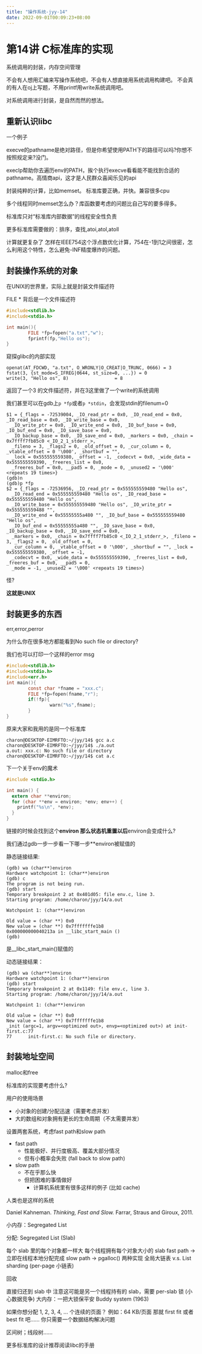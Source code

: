 ```yaml
---
title: "操作系统-jyy-14"
date: 2022-09-01T00:09:23+08:00
---
```


# 第14讲 C标准库的实现

系统调用的封装，内存空间管理

不会有人想用汇编来写操作系统吧，不会有人想直接用系统调用构建吧。
不会真的有人在oj上写题，不用printf用write系统调用吧。

对系统调用进行封装，是自然而然的想法。

## 重新认识libc

一个例子

execve的pathname是绝对路径，但是你希望使用PATH下的路径可以吗?你想不按照规定来?没门。

execlp帮助你去遍历env的PATH，挨个执行execve看看能不能找到合适的pathname。高情商api，这才是人民群众喜闻乐见的api

封装纯粹的计算，比如memset。
标准库要正确，并快。兼容很多cpu

多个线程同时memset怎么办？库函数要考虑的问题比自己写的要多得多。

标准库只对“标准库内部数据”的线程安全性负责

更多标准库需要做的：排序，查找,atoi,atol,atoll

计算就更复杂了
怎样在IEEE754这个浮点数优化计算，754在-1到1之间很密，怎么利用这个特性，怎么避免-INF精度爆炸的问题。
## 封装操作系统的对象
在UNIX的世界里，实际上就是封装文件描述符

FILE * 背后是一个文件描述符
```c
#include<stdlib.h>
#include<stdio.h>

int main(){
        FILE *fp=fopen("a.txt","w");
        fprintf(fp,"Hello os");
}
```
窥探glibc的内部实现
```
openat(AT_FDCWD, "a.txt", O_WRONLY|O_CREAT|O_TRUNC, 0666) = 3
fstat(3, {st_mode=S_IFREG|0644, st_size=0, ...}) = 0
write(3, "Hello os", 8)                 = 8
```
返回了一个3 的文件描述符，并在3这里做了一个write的系统调用

我们甚至可以在gdb上`p *fp`或者`p *stdin`，会发现stdin的filenum=0
```
$1 = {_flags = -72539004, _IO_read_ptr = 0x0, _IO_read_end = 0x0, _IO_read_base = 0x0, _IO_write_base = 0x0,
  _IO_write_ptr = 0x0, _IO_write_end = 0x0, _IO_buf_base = 0x0, _IO_buf_end = 0x0, _IO_save_base = 0x0,
  _IO_backup_base = 0x0, _IO_save_end = 0x0, _markers = 0x0, _chain = 0x7ffff7fb85c0 <_IO_2_1_stderr_>,
  _fileno = 3, _flags2 = 0, _old_offset = 0, _cur_column = 0, _vtable_offset = 0 '\000', _shortbuf = "",
  _lock = 0x555555559380, _offset = -1, _codecvt = 0x0, _wide_data = 0x555555559390, _freeres_list = 0x0,
  _freeres_buf = 0x0, __pad5 = 0, _mode = 0, _unused2 = '\000' <repeats 19 times>}
(gdb)n
(gdb)p *fp
$2 = {_flags = -72536956, _IO_read_ptr = 0x555555559480 "Hello os",
  _IO_read_end = 0x555555559480 "Hello os", _IO_read_base = 0x555555559480 "Hello os",
  _IO_write_base = 0x555555559480 "Hello os", _IO_write_ptr = 0x555555559488 "",
  _IO_write_end = 0x55555555a480 "", _IO_buf_base = 0x555555559480 "Hello os",
  _IO_buf_end = 0x55555555a480 "", _IO_save_base = 0x0, _IO_backup_base = 0x0, _IO_save_end = 0x0,
  _markers = 0x0, _chain = 0x7ffff7fb85c0 <_IO_2_1_stderr_>, _fileno = 3, _flags2 = 0, _old_offset = 0,
  _cur_column = 0, _vtable_offset = 0 '\000', _shortbuf = "", _lock = 0x555555559380, _offset = -1,
  _codecvt = 0x0, _wide_data = 0x555555559390, _freeres_list = 0x0, _freeres_buf = 0x0, __pad5 = 0,
  _mode = -1, _unused2 = '\000' <repeats 19 times>}

```
怪?

**这就是UNIX**


## 封装更多的东西

err,error,perror

为什么你在很多地方都能看到No such file or directory?

我们也可以打印一个这样的error msg
```c
#include<stdlib.h>
#include<stdio.h>
#include<err.h>
int main(){
        const char *fname = "xxx.c";
        FILE *fp=fopen(fname,"r");
        if(!fp){
                warn("%s",fname);
        }
}
```

原来大家和我用的是同一个标准库
```shell
charon@DESKTOP-EIMRFTO:~/jyy/14$ gcc a.c
charon@DESKTOP-EIMRFTO:~/jyy/14$ ./a.out
a.out: xxx.c: No such file or directory
charon@DESKTOP-EIMRFTO:~/jyy/14$ cat a.c
```


下一个关于env的魔术
```c
#include <stdio.h>

int main() {
  extern char **environ;
  for (char **env = environ; *env; env++) {
    printf("%s\n", *env);
  }
}
```
链接的时候会找到这个**environ
那么状态机重置以后**environ会变成什么?

我们通过gdb一步一步看一下哪一步**environ被赋值的

静态链接结果:
```
(gdb) wa (char**)environ
Hardware watchpoint 1: (char**)environ
(gdb) c
The program is not being run.
(gdb) start
Temporary breakpoint 2 at 0x401d05: file env.c, line 3.
Starting program: /home/charon/jyy/14/a.out

Watchpoint 1: (char**)environ

Old value = (char **) 0x0
New value = (char **) 0x7fffffffe1b8
0x000000000040213a in __libc_start_main ()
(gdb)
```

是__libc_start_main()赋值的

动态链接结果：
```
(gdb) wa (char**)environ
Hardware watchpoint 1: (char**)environ
(gdb) start
Temporary breakpoint 2 at 0x1149: file env.c, line 3.
Starting program: /home/charon/jyy/14/a.out

Watchpoint 1: (char**)environ

Old value = (char **) 0x0
New value = (char **) 0x7fffffffe1b8
_init (argc=1, argv=<optimized out>, envp=<optimized out>) at init-first.c:77
77      init-first.c: No such file or directory.
```

## 封装地址空间
malloc和free

标准库的实现要考虑什么?

用户的使用场景
- 小对象的创建/分配迅速（需要考虑并发）
- 大的数组和对象拥有更长的生命周期（不太需要并发）

设置两套系统，考虑fast path和slow path
- fast path
    - 性能极好、并行度极高、覆盖大部分情况
    - 但有小概率会失败 (fall back to slow path)
- slow path
    - 不在乎那么快
    - 但把困难的事情做好
        - 计算机系统里有很多这样的例子 (比如 cache)
  
人类也是这样的系统

Daniel Kahneman. *Thinking, Fast and Slow.* Farrar, Straus and Giroux, 2011.

小内存：Segregated List


分配: Segregated List (Slab)

每个 slab 里的每个对象都一样大
每个线程拥有每个对象大小的 slab
fast path → 立即在线程本地分配完成
slow path → pgalloc()
两种实现
全局大链表 v.s. List sharding (per-page 小链表)


回收

直接归还到 slab 中
注意这可能是另一个线程持有的 slab，需要 per-slab 锁 (小心数据竞争)
大内存：一把大锁保平安
Buddy system (1963)

如果你想分配 1, 2, 3, 4, ...  个连续的页面？
例如：64 KB/页面
那就 first fit 或者 best fit 吧……
你只需要一个数据结构解决问题

区间树；线段树……

更多标准库的设计推荐阅读libc的手册
